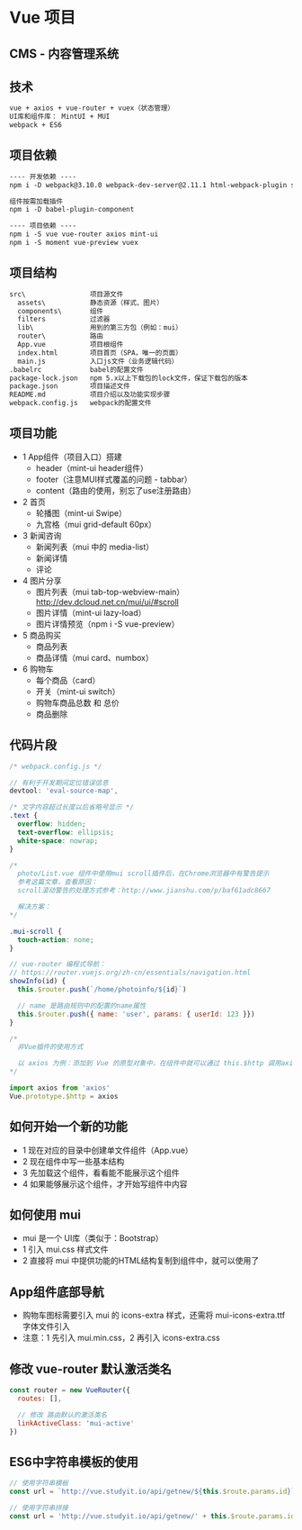 # Vue 项目

## CMS - 内容管理系统

## 技术

```html
vue + axios + vue-router + vuex（状态管理）
UI库和组件库： MintUI + MUI
webpack + ES6
```

## 项目依赖

```html
---- 开发依赖 ----
npm i -D webpack@3.10.0 webpack-dev-server@2.11.1 html-webpack-plugin style-loader css-loader sass-loader node-sass url-loader file-loader babel-core babel-loader babel-preset-env vue-loader vue-template-compiler

组件按需加载插件
npm i -D babel-plugin-component

---- 项目依赖 ----
npm i -S vue vue-router axios mint-ui
npm i -S moment vue-preview vuex
```

## 项目结构

```html
src\                项目源文件
  assets\           静态资源（样式、图片）
  components\       组件
  filters           过滤器
  lib\              用到的第三方包（例如：mui）
  router\           路由
  App.vue           项目根组件
  index.html        项目首页（SPA，唯一的页面）
  main.js           入口js文件（业务逻辑代码）
.babelrc            babel的配置文件
package-lock.json   npm 5.x以上下载包的lock文件，保证下载包的版本
package.json        项目描述文件
README.md           项目介绍以及功能实现步骤
webpack.config.js   webpack的配置文件
```

## 项目功能

- 1 App组件（项目入口）搭建
  - header（mint-ui header组件）
  - footer（注意MUI样式覆盖的问题 - tabbar）
  - content（路由的使用，别忘了use注册路由）
- 2 首页
  - 轮播图（mint-ui Swipe）
  - 九宫格（mui grid-default 60px）
- 3 新闻咨询
  - 新闻列表（mui 中的 media-list）
  - 新闻详情
  - 评论
- 4 图片分享
  - 图片列表（mui tab-top-webview-main） http://dev.dcloud.net.cn/mui/ui/#scroll
  - 图片详情（mint-ui lazy-load）
  - 图片详情预览（npm i -S vue-preview）
- 5 商品购买
  - 商品列表
  - 商品详情（mui card、numbox）
- 6 购物车
  - 每个商品（card）
  - 开关（mint-ui switch）
  - 购物车商品总数 和 总价
  - 商品删除

## 代码片段

```js
/* webpack.config.js */

// 有利于开发期间定位错误信息
devtool: 'eval-source-map',
```

```css
/* 文字内容超过长度以后省略号显示 */
.text {
  overflow: hidden;
  text-overflow: ellipsis;
  white-space: nowrap;
}
```

```css
/*
  photo/List.vue 组件中使用mui scroll插件后，在Chrome浏览器中有警告提示
  参考这篇文章，查看原因：
  scroll滚动警告的处理方式参考：http://www.jianshu.com/p/baf61adc8667

  解决方案：
*/

.mui-scroll {
  touch-action: none;
}
```

```js
// vue-router 编程式导航：
// https://router.vuejs.org/zh-cn/essentials/navigation.html
showInfo(id) {
  this.$router.push(`/home/photoinfo/${id}`)

  // name 是路由规则中的配置的name属性
  this.$router.push({ name: 'user', params: { userId: 123 }})
}
```

```js
/*
  非Vue插件的使用方式

  以 axios 为例：添加到 Vue 的原型对象中，在组件中就可以通过 this.$http 调用axios了
*/

import axios from 'axios'
Vue.prototype.$http = axios
```

## 如何开始一个新的功能

- 1 现在对应的目录中创建单文件组件（App.vue）
- 2 现在组件中写一些基本结构
- 3 先加载这个组件，看看能不能展示这个组件
- 4 如果能够展示这个组件，才开始写组件中内容

## 如何使用 mui

- mui 是一个 UI库（类似于：Bootstrap）
- 1 引入 mui.css 样式文件
- 2 直接将 mui 中提供功能的HTML结构复制到组件中，就可以使用了

## App组件底部导航

- 购物车图标需要引入 mui 的 icons-extra 样式，还需将 mui-icons-extra.ttf 字体文件引入
- 注意：1 先引入 mui.min.css，2 再引入 icons-extra.css

## 修改 vue-router 默认激活类名

```js
const router = new VueRouter({
  routes: [],

  // 修改 路由默认的激活类名
  linkActiveClass: 'mui-active'
})
```

## ES6中字符串模板的使用

```js
// 使用字符串模板
const url = `http://vue.studyit.io/api/getnew/${this.$route.params.id}`

// 使用字符串拼接
const url = 'http://vue.studyit.io/api/getnew/' + this.$route.params.id
```
